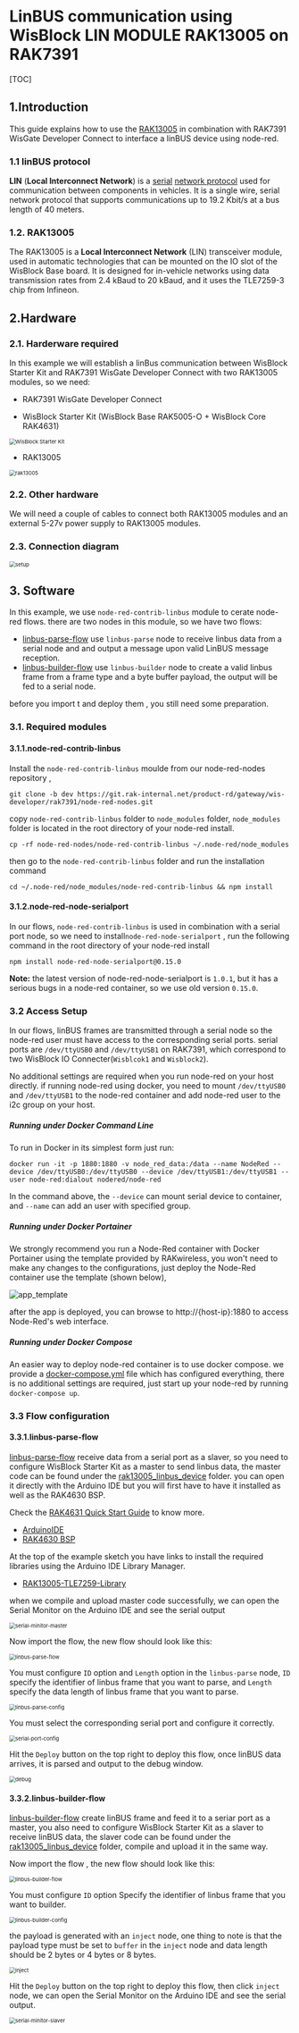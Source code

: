 # LinBUS communication using WisBlock LIN MODULE RAK13005 on RAK7391

[TOC]

## 1.Introduction

This guide explains how to use the [RAK13005](https://docs.rakwireless.com/Product-Categories/WisBlock/RAK13005/Overview/) in combination with RAK7391 WisGate Developer Connect to interface a linBUS device using node-red.

### 1.1 linBUS protocol

**LIN** (**Local Interconnect Network**) is a [serial](https://en.wikipedia.org/wiki/Serial_communication) [network protocol](https://en.wikipedia.org/wiki/Network_protocol) used for communication between components in vehicles. It is a single wire, serial network protocol that supports communications up to 19.2 Kbit/s at a bus length of 40 meters. 

### 1.2. RAK13005

The RAK13005 is a **Local Interconnect Network** (LIN) transceiver module, used in automatic technologies that can be mounted on the IO slot of the WisBlock Base board. It is designed for in-vehicle networks using data transmission rates from 2.4 kBaud to 20 kBaud, and it uses the TLE7259-3 chip from Infineon.

## 2.Hardware

### 2.1. Harderware required

In this example we will establish a linBus communication between WisBlock Starter Kit and RAK7391 WisGate Developer Connect with two RAK13005 modules, so we need: 

- RAK7391 WisGate Developer Connect

- WisBlock Starter Kit (WisBlock Base RAK5005-O + WisBlock Core RAK4631)

<img src="assets/wisblock_starter_kit.png" alt="WisBlock Starter Kit" style="zoom:67%;" />

- RAK13005 

<img src="assets/rak13005.png" alt="rak13005" style="zoom:67%;" />

### 2.2. Other hardware

We will need a couple of cables to connect both RAK13005 modules and an external 5-27v power supply  to RAK13005 modules.

### 2.3. Connection diagram

<img src="assets/setup.png" alt="setup" style="zoom:67%;" />

## 3. Software

In this example, we use `node-red-contrib-linbus` module to cerate node-red flows. there are two nodes in this module,  so we have two flows:

-  [linbus-parse-flow](linbus-parse-example.json) use `linbus-parse` node to receive linbus data from a serial node and and output a message upon valid LinBUS message reception.
- [linbus-builder-flow](linbus-builder-example.json) use `linbus-builder` node to create a valid linbus frame from a frame type and a byte buffer payload, the output will be fed to a serial node.

before you import t and deploy them , you still need some preparation.

### 3.1. Required modules

#### 3.1.1.node-red-contrib-linbus

Install the `node-red-contrib-linbus` moulde from our node-red-nodes repository , 

```plaintext
git clone -b dev https://git.rak-internal.net/product-rd/gateway/wis-developer/rak7391/node-red-nodes.git
```

copy `node-red-contrib-linbus` folder to  `node_modules` folder, `node_modules`  folder is located in the root directory of your node-red install.

```plaintext
cp -rf node-red-nodes/node-red-contrib-linbus ~/.node-red/node_modules
```

then go to the `node-red-contrib-linbus` folder  and run the installation command

```plaintext
cd ~/.node-red/node_modules/node-red-contrib-linbus && npm install
```

#### 3.1.2.node-red-node-serialport

In our flows, `node-red-contrib-linbus`  is used in combination with a serial port node, so we need to install`node-red-node-serialport` , run the following command in the root directory of your node-red install

```
npm install node-red-node-serialport@0.15.0 
```

**Note:** the latest version of node-red-node-serialport is `1.0.1`, but it has a serious bugs in a node-red container, so we use old version `0.15.0`.

### 3.2 Access Setup

In our flows, linBUS frames are transmitted through a serial node so the node-red user must have access to the corresponding serial ports. serial ports are `/dev/ttyUSB0` and `/dev/ttyUSB1` on RAK7391, which correspond to two WisBlock IO Connecter(`Wisblcok1` and `Wisblock2`).

No additional settings are required when you run node-red on your host directly. if running node-red using docker,  you need to mount `/dev/ttyUSB0` and `/dev/ttyUSB1` to the node-red container and add node-red user to the i2c group on your host.

##### Running under Docker Command Line

To run in Docker in its simplest form just run:

```plaintext
docker run -it -p 1880:1880 -v node_red_data:/data --name NodeRed --device /dev/ttyUSB0:/dev/ttyUSB0 --device /dev/ttyUSB1:/dev/ttyUSB1 --user node-red:dialout nodered/node-red
```

In the command above, the `--device` can mount serial device to container, and `--name` can add an user with specified group.

##### Running under Docker Portainer

We strongly recommend you run a Node-Red container with Docker Portainer using the template provided by RAKwireless, you won't need to make any changes to the configurations, just deploy the Node-Red container use the template (shown below),

![app_template](assets/app_template.png)

after the app is deployed, you can browse to http://{host-ip}:1880 to access Node-Red's web interface.

##### Running under Docker Compose

An easier way to deploy node-red container is to use docker compose.  we provide a [docker-compose.yml](docker-compose.yml) file which has configured everything,  there is no additional settings are required, just start up your node-red by running `docker-compose up`.

### 3.3 Flow configuration

#### 3.3.1.linbus-parse-flow

 [linbus-parse-flow](linbus-parse-example.json) receive data from a serial port as a slaver,  so you need to configure WisBlock Starter Kit as a master to send linbus data, the master code can be found under the [rak13005_linbus_device](rak13005_linbus_device/rak13005_linbus_master.ino) folder. you can open it directly with the Arduino IDE but you will first have to have it installed as well as the RAK4630 BSP. 

Check the [RAK4631 Quick Start Guide](https://docs.rakwireless.com/Product-Categories/WisBlock/RAK4631/Quickstart) to know more.

- [ArduinoIDE](https://www.arduino.cc/en/Main/Software)
- [RAK4630 BSP](https://github.com/RAKWireless/RAK-nRF52-Arduino)

At the top of the example sketch you have links to install the required libraries using the Arduino IDE Library Manager.

- [RAK13005-TLE7259-Library](https://github.com/RAKWireless/RAK13005-TLE7259-Library)

when we compile and upload master code successfully, we can open the Serial Monitor on the Arduino IDE and see the serial output 

<img src="assets/serial-minitor-master.png" alt="serial-minitor-master" style="zoom:67%;" />

Now import the flow, the new flow should look like this:

<img src="assets/linbus-parse-flow.png" alt="linbus-parse-flow" style="zoom:67%;" />

You must configure `ID` option and `Length` option in the `linbus-parse` node,  `ID` specify the identifier of linbus frame that you want to parse, and `Length` specify the data length of linbus frame that you want to parse.

<img src="assets/linbus-parse-config.png" alt="linbus-parse-config" style="zoom:67%;" />

You must select the corresponding serial port and configure it correctly. 

<img src="assets/serial-port-config.png" alt="serial-port-config" style="zoom:67%;" />

Hit the `Deploy` button on the top right to deploy this flow, once linBUS data arrives,  it is parsed and output to the debug window.

<img src="assets/debug.png" alt="debug" style="zoom:67%;" />

#### 3.3.2.linbus-builder-flow

[linbus-builder-flow](linbus-builder-example.json)  create linBUS frame and feed it to a seriar port as a master,  you also need to configure WisBlock Starter Kit as a slaver to receive linBUS data, the slaver code can be found under the  [rak13005_linbus_device](rak13005_linbus_device/rak13005_linbus_slaver.ino) folder, compile and upload it in the same way. 

Now import the flow , the new flow should look like this:

<img src="assets/linbus-builder-flow.png" alt="linbus-builder-flow" style="zoom:67%;" />

You must configure `ID` option Specify the identifier of linbus frame that you want to builder.

<img src="assets/linbus-builder-config.png" alt="linbus-builder-config" style="zoom:67%;" />

the payload is generated with an `inject` node, one thing to note is that the payload type must be set to `buffer` in the `inject` node and data length should be 2 bytes or 4 bytes or 8 bytes.

<img src="assets/inject.png" alt="inject" style="zoom:67%;" />

Hit the `Deploy` button on the top right to deploy this flow, then click `inject` node,  we can open the Serial Monitor on the Arduino IDE and see the serial output. 

<img src="assets/serial-minitor-slaver.png" alt="serial-minitor-slaver" style="zoom:67%;" />









